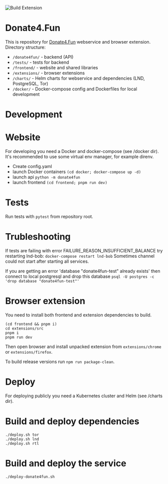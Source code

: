 ![Build Extension](https://github.com/Donate4Fun/donate4fun/actions/workflows/build-extension.yaml/badge.svg)

Donate4.Fun
==
This is repository for [Donate4.Fun](https://donate4.fun) webservice and browser extension.
Directory structure:
 - `/donate4fun/` - backend (API)
 - `/tests/` - tests for backend
 - `/frontend/` - website and shared libraries
 - `/extensions/` - browser extensions
 - `/charts/` - Helm charts for webservice and dependencies (LND, PostgreSQL, Tor)
 - `/docker/` - Docker-compose config and Dockerfiles for local development

Development
==

Website
===
For developing you need a Docker and docker-compose (see /docker dir).
It's recommended to use some virtual env manager, for example direnv.
 - Create config.yaml
 - launch Docker containers `(cd docker; docker-compose up -d)`
 - launch api `python -m donate4fun`
 - launch frontend `(cd frontend; pnpm run dev)`

Tests
===
Run tests with `pytest` from repository root.

Trubleshooting
===
If tests are failing with error FAILURE_REASON_INSUFFICIENT_BALANCE try restarting lnd-bob: 
`docker-compose restart lnd-bob`
Sometimes channel could not start after starting all services.

If you are getting an error 'database "donate4fun-test" already exists' then connect to local postgresql and drop this database
`psql -U postgres -c 'drop database "donate4fun-test"'`

Browser extension
===
You need to install both frontend and extension dependencies to build.
```
(cd frontend && pnpm i)
cd extensions/src
pnpm i
pnpm run dev
```
Then open browser and install unpacked extension from `extensions/chrome` or `extensions/firefox`.

To build release versions run `npm run package-clean`.

Deploy
==
For deploying publicly you need a Kubernetes cluster and Helm (see /charts dir).

Build and deploy dependencies
===
```
./deploy.sh tor
./deploy.sh lnd
./deploy.sh rtl
```

Build and deploy the service
===
```
./deploy-donate4fun.sh
```

